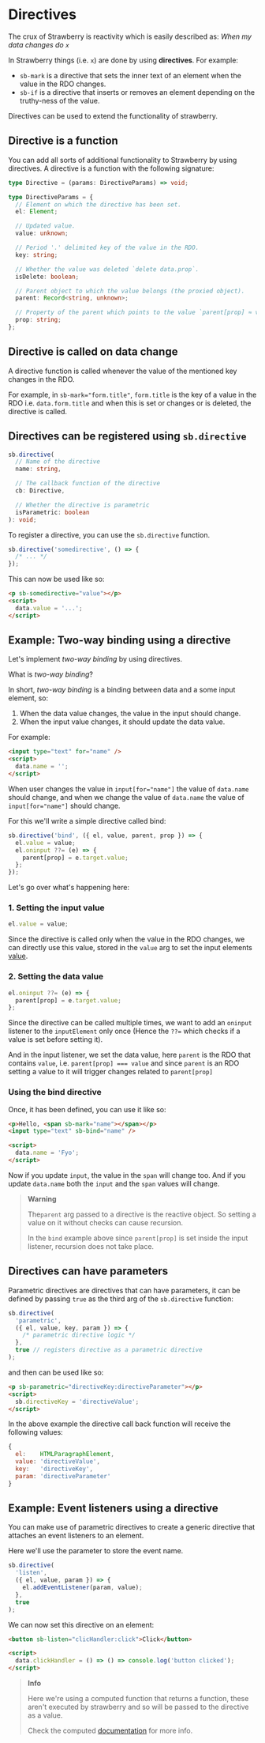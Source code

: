 # Directives

The crux of Strawberry is reactivity which is easily described as:
_When my data changes do `x`_

In Strawberry things (i.e. `x`) are done by using **directives**. For example:

- `sb-mark` is a directive that sets the inner text of an element when the value in the RDO changes.
- `sb-if` is a directive that inserts or removes an element depending on the truthy-ness of the value.

Directives can be used to extend the functionality of strawberry.

## Directive is a function

You can add all sorts of additional functionality to Strawberry by using
directives. A directive is a function with the following signature:

```typescript
type Directive = (params: DirectiveParams) => void;

type DirectiveParams = {
  // Element on which the directive has been set.
  el: Element;

  // Updated value.
  value: unknown;

  // Period '.' delimited key of the value in the RDO.
  key: string;

  // Whether the value was deleted `delete data.prop`.
  isDelete: boolean;

  // Parent object to which the value belongs (the proxied object).
  parent: Record<string, unknown>;

  // Property of the parent which points to the value `parent[prop] ≈ value`
  prop: string;
};
```

## Directive is called on data change

A directive function is called whenever the value of the mentioned key changes
in the RDO.

For example, in `sb-mark="form.title"`, `form.title` is the key of a value in
the RDO i.e. `data.form.title` and when this is set or changes or is deleted,
the directive is called.

## Directives can be registered using `sb.directive`

```typescript
sb.directive(
  // Name of the directive
  name: string,

  // The callback function of the directive
  cb: Directive,

  // Whether the directive is parametric
  isParametric: boolean
): void;
```

To register a directive, you can use the `sb.directive` function.

```javascript
sb.directive('somedirective', () => {
  /* ... */
});
```

This can now be used like so:

```html
<p sb-somedirective="value"></p>
<script>
  data.value = '...';
</script>
```

## Example: Two-way binding using a directive

Let's implement _two-way binding_ by using directives.

<summary>
<detail> What is <em>two-way binding</em>?</detail>

In short, _two-way binding_ is a binding between data and a some input element, so:

1. When the data value changes, the value in the input should change.
2. When the input value changes, it should update the data value.

For example:

```html
<input type="text" for="name" />
<script>
  data.name = '';
</script>
```

When user changes the value in `input[for="name"]` the value of `data.name`
should change, and when we change the value of `data.name` the value of `input[for="name"]`
should change.

</summary>

For this we'll write a simple directive called bind:

```javascript
sb.directive('bind', ({ el, value, parent, prop }) => {
  el.value = value;
  el.oninput ??= (e) => {
    parent[prop] = e.target.value;
  };
});
```

Let's go over what's happening here:

### 1. Setting the input value

```javascript
el.value = value;
```

Since the directive is called only when the value in the RDO changes, we can
directly use this value, stored in the `value` arg to set the input elements
[value](https://developer.mozilla.org/en-US/docs/Web/HTML/Element/input/text#value).

### 2. Setting the data value

```javascript
el.oninput ??= (e) => {
  parent[prop] = e.target.value;
};
```

Since the directive can be called multiple times, we want to add an `oninput`
listener to the `inputElement` only once (Hence the `??=` which checks if a
value is set before setting it).

And in the input listener, we set the data value, here `parent` is the RDO that
contains `value`, i.e. `parent[prop] === value` and since `parent` is an RDO
setting a value to it will trigger changes related to `parent[prop]`

### Using the bind directive

Once, it has been defined, you can use it like so:

```html
<p>Hello, <span sb-mark="name"></span></p>
<input type="text" sb-bind="name" />

<script>
  data.name = 'Fyo';
</script>
```

Now if you update `input`, the value in the `span` will change too. And if you
update `data.name` both the `input` and the `span` values will change.

> **Warning**
>
> The`parent` arg passed to a directive is the reactive object. So setting a
> value on it without checks can cause recursion.
>
> In the `bind` example above since `parent[prop]` is set inside the input
> listener, recursion does not take place.

## Directives can have parameters

Parametric directives are directives that can have parameters, it can be defined
by passing `true` as the third arg of the `sb.directive` function:

```javascript
sb.directive(
  'parametric',
  ({ el, value, key, param }) => {
    /* parametric directive logic */
  },
  true // registers directive as a parametric directive
);
```

and then can be used like so:

```html
<p sb-parametric="directiveKey:directiveParameter"></p>
<script>
  sb.directiveKey = 'directiveValue';
</script>
```

In the above example the directive call back function will receive the following values:

```javascript
{
  el:    HTMLParagraphElement,
  value: 'directiveValue',
  key:   'directiveKey',
  param: 'directiveParameter'
}
```

## Example: Event listeners using a directive

You can make use of parametric directives to create a generic directive that
attaches an event listeners to an element.

Here we'll use the parameter to store the event name.

```javascript
sb.directive(
  'listen',
  ({ el, value, param }) => {
    el.addEventListener(param, value);
  },
  true
);
```

We can now set this directive on an element:

```html
<button sb-listen="clicHandler:click">Click</button>

<script>
  data.clickHandler = () => () => console.log('button clicked');
</script>
```

> **Info**
>
> Here we're using a computed function that returns a function, these aren't
> executed by strawberry and so will be passed to the directive as a value.
>
> Check the computed [documentation](./computed.md#function-can-be-returned-from-computed-functions)
> for more info.
